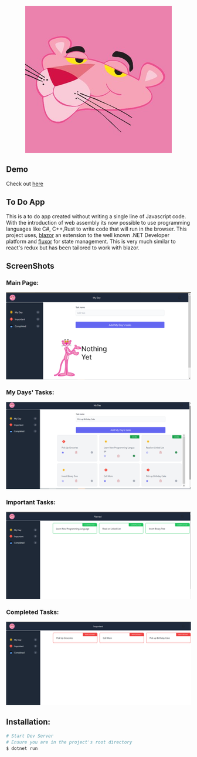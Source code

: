 <p align="center"><a href="https://price-tracker.webmelvin.me" target="_blank">
<img src="https://raw.githubusercontent.com/melvin78/ToDoApp/master/ToDoApp/blob/pink.jpg" width="400"></a></p>

## Demo

Check out [here](https://blazor-todo.webmelvin.me)

## To Do App

This is a to do app created without writing a single line of Javascript code. 
With the introduction of web assembly its now possible to use programming languages 
like C#, C++,Rust to write code that will run in the browser.
This project uses, [blazor](https://dotnet.microsoft.com/en-us/apps/aspnet/web-apps/blazor) an extension
to the well known .NET Developer platform and [fluxor](https://github.com/mrpmorris/Fluxor)
for state management. This is very much similar to react's redux but has been tailored to
work with blazor.


## ScreenShots

### Main Page:

<img src="https://raw.githubusercontent.com/melvin78/ToDoApp/master/ToDoApp/blob/nothing-yet.png" alt="here">


### My Days' Tasks:

<img src="https://raw.githubusercontent.com/melvin78/ToDoApp/master/ToDoApp/blob/task-list.png" alt="here">

### Important Tasks:

<img src="https://raw.githubusercontent.com/melvin78/ToDoApp/master/ToDoApp/blob/important.png" alt="here">


### Completed Tasks:

<img src="https://raw.githubusercontent.com/melvin78/ToDoApp/master/ToDoApp/blob/complete.png" alt="here">

## Installation:

```bash
# Start Dev Server
# Ensure you are in the project's root directory
$ dotnet run

